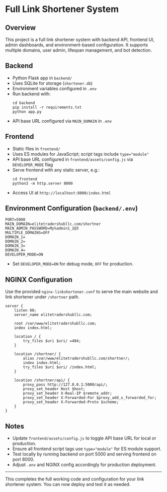 # Full Link Shortener System

## Overview

This project is a full link shortener system with backend API, frontend UI, admin dashboards, and environment-based configuration. It supports multiple domains, user admin, lifespan management, and bot detection.

## Backend

- Python Flask app in `backend/`
- Uses SQLite for storage (`shortener.db`)
- Environment variables configured in `.env`
- Run backend with:
  ```
  cd backend
  pip install -r requirements.txt
  python app.py
  ```
- API base URL configured via `MAIN_DOMAIN` in `.env`

## Frontend

- Static files in `frontend/`
- Uses ES modules for JavaScript; script tags include `type="module"`
- API base URL configured in `frontend/assets/config.js` via `DEVELOPER_MODE` flag
- Serve frontend with any static server, e.g.:
  ```
  cd frontend
  python3 -m http.server 8000
  ```
- Access UI at `http://localhost:8000/index.html`

## Environment Configuration (`backend/.env`)

```
PORT=5000
MAIN_DOMAIN=elitetradershubllc.com/shortner
MAIN_ADMIN_PASSWORD=My%admin1_2@3
MULTIPLE_DOMAINS=OFF
DOMAIN_1=
DOMAIN_2=
DOMAIN_3=
DOMAIN_4=
DEVELOPER_MODE=ON
```

- Set `DEVELOPER_MODE=ON` for debug mode, `OFF` for production.

## NGINX Configuration

Use the provided `nginx-linkshortener.conf` to serve the main website and link shortener under `/shortner` path.

```nginx
server {
    listen 80;
    server_name elitetradershubllc.com;

    root /var/www/elitetradershubllc.com;
    index index.html;

    location / {
        try_files $uri $uri/ =404;
    }

    location /shortner/ {
        alias /var/www/elitetradershubllc.com/shortner/;
        index index.html;
        try_files $uri $uri/ /index.html;
    }

    location /shortner/api/ {
        proxy_pass http://127.0.0.1:5000/api/;
        proxy_set_header Host $host;
        proxy_set_header X-Real-IP $remote_addr;
        proxy_set_header X-Forwarded-For $proxy_add_x_forwarded_for;
        proxy_set_header X-Forwarded-Proto $scheme;
    }
}
```

## Notes

- Update `frontend/assets/config.js` to toggle API base URL for local or production.
- Ensure all frontend script tags use `type="module"` for ES module support.
- Test locally by running backend on port 5000 and serving frontend on port 8000.
- Adjust `.env` and NGINX config accordingly for production deployment.

---

This completes the full working code and configuration for your link shortener system. You can now deploy and test it as needed.
